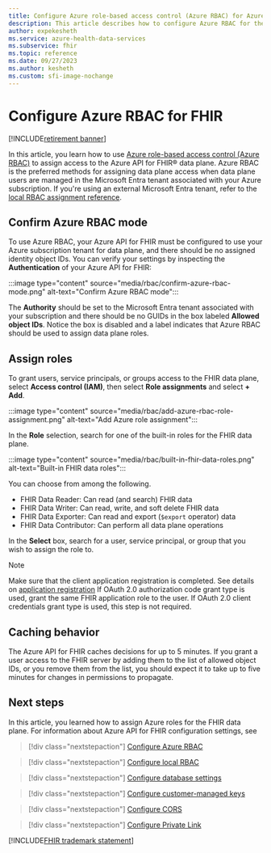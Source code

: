 ```yaml
---
title: Configure Azure role-based access control (Azure RBAC) for Azure API for FHIR
description: This article describes how to configure Azure RBAC for the Azure API for FHIR data plane
author: expekesheth
ms.service: azure-health-data-services
ms.subservice: fhir
ms.topic: reference 
ms.date: 09/27/2023
ms.author: kesheth
ms.custom: sfi-image-nochange
---
```


# Configure Azure RBAC for FHIR 

[!INCLUDE[retirement banner](../includes/healthcare-apis-azure-api-fhir-retirement.md)]

In this article, you learn how to use [Azure role-based access control (Azure RBAC)](../../role-based-access-control/index.yml) to assign access to the Azure API for FHIR&reg; data plane. Azure RBAC is the preferred methods for assigning data plane access when data plane users are managed in the Microsoft Entra tenant associated with your Azure subscription. If you're using an external Microsoft Entra tenant, refer to the [local RBAC assignment reference](configure-local-rbac.md).

## Confirm Azure RBAC mode

To use Azure RBAC, your Azure API for FHIR must be configured to use your Azure subscription tenant for data plane, and there should be no assigned identity object IDs. You can verify your settings by inspecting the **Authentication** of your Azure API for FHIR:

:::image type="content" source="media/rbac/confirm-azure-rbac-mode.png" alt-text="Confirm Azure RBAC mode":::

The **Authority** should be set to the Microsoft Entra tenant associated with your subscription and there should be no GUIDs in the box labeled **Allowed object IDs**. Notice the box is disabled and a label indicates that Azure RBAC should be used to assign data plane roles.

## Assign roles

To grant users, service principals, or groups access to the FHIR data plane, select **Access control (IAM)**, then select **Role assignments** and select **+ Add**.

:::image type="content" source="media/rbac/add-azure-rbac-role-assignment.png" alt-text="Add Azure role assignment":::

In the **Role** selection, search for one of the built-in roles for the FHIR data plane.

:::image type="content" source="media/rbac/built-in-fhir-data-roles.png" alt-text="Built-in FHIR data roles":::

You can choose from among the following.

* FHIR Data Reader: Can read (and search) FHIR data
* FHIR Data Writer: Can read, write, and soft delete FHIR data
* FHIR Data Exporter: Can read and export (`$export` operator) data
* FHIR Data Contributor: Can perform all data plane operations

In the **Select** box, search for a user, service principal, or group that you wish to assign the role to.

>[!Note]
>Make sure that the client application registration is completed. See details on [application registration](register-confidential-azure-ad-client-app.md)
>If OAuth 2.0 authorization code grant type is used, grant the same FHIR application role to the user. If OAuth 2.0 client credentials grant type is used, this step is not required.

## Caching behavior

The Azure API for FHIR caches decisions for up to 5 minutes. If you grant a user access to the FHIR server by adding them to the list of allowed object IDs, or you remove them from the list, you should expect it to take up to five minutes for changes in permissions to propagate.

## Next steps

In this article, you learned how to assign Azure roles for the FHIR data plane. For information about Azure API for FHIR configuration settings, see

>[!div class="nextstepaction"]
>[Configure Azure RBAC](configure-azure-rbac.md)

>[!div class="nextstepaction"]
>[Configure local RBAC](configure-local-rbac.md)

>[!div class="nextstepaction"]
>[Configure database settings](configure-database.md)

>[!div class="nextstepaction"]
>[Configure customer-managed keys](customer-managed-key.md)

>[!div class="nextstepaction"]
>[Configure CORS](configure-cross-origin-resource-sharing.md)

>[!div class="nextstepaction"]
>[Configure Private Link](configure-private-link.md)

[!INCLUDE[FHIR trademark statement](../includes/healthcare-apis-fhir-trademark.md)]
